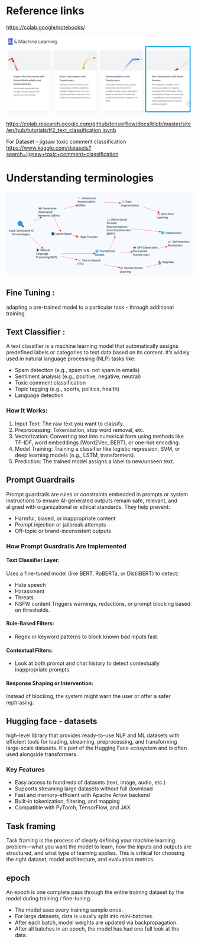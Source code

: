 
# Reference links
https://colab.google/notebooks/

![alt text](image.png)

https://colab.research.google.com/github/tensorflow/docs/blob/master/site/en/hub/tutorials/tf2_text_classification.ipynb

For Dataset - jigsaw toxic comment classification
https://www.kaggle.com/datasets?search=jigsaw+toxic+comment+classification

# Understanding terminologies

![alt text](image-2.png)

## Fine Tuning : 
adapting a pre-trained model to a particular task - through additional training

## Text Classifier :
A text classifier is a machine learning model that automatically assigns predefined labels or categories to text data based on its content. It’s widely used in natural language processing (NLP) tasks like:
- Spam detection (e.g., spam vs. not spam in emails)
- Sentiment analysis (e.g., positive, negative, neutral)
- Toxic comment classification
- Topic tagging (e.g., sports, politics, health)
- Language detection
### How It Works:
1. Input Text: The raw text you want to classify.
1. Preprocessing: Tokenization, stop word removal, etc.
1. Vectorization: Converting text into numerical form using methods like TF-IDF, word embeddings (Word2Vec, BERT), or one-hot encoding.
1. Model Training: Training a classifier like logistic regression, SVM, or deep learning models (e.g., LSTM, transformers).
1. Prediction: The trained model assigns a label to new/unseen text.

## Prompt Guardrails
Prompt guardrails are rules or constraints embedded in prompts or system instructions to ensure AI-generated outputs remain safe, relevant, and aligned with organizational or ethical standards. They help prevent:
- Harmful, biased, or inappropriate content
- Prompt injection or jailbreak attempts
- Off-topic or brand-inconsistent outputs
### How Prompt Guardrails Are Implemented
#### Text Classifier Layer:
Uses a fine-tuned model (like BERT, RoBERTa, or DistilBERT) to detect:
- Hate speech
- Harassment
- Threats
- NSFW content
Triggers warnings, redactions, or prompt blocking based on thresholds.
#### Rule-Based Filters:
- Regex or keyword patterns to block known bad inputs fast.
#### Contextual Filters:
- Look at both prompt and chat history to detect contextually inappropriate prompts.
#### Response Shaping or Intervention:
Instead of blocking, the system might warn the user or offer a safer rephrasing.

## Hugging face - datasets
high-level library that provides ready-to-use NLP and ML datasets with efficient tools for loading, streaming, preprocessing, and transforming large-scale datasets. It's part of the Hugging Face ecosystem and is often used alongside transformers.
### Key Features
- Easy access to hundreds of datasets (text, image, audio, etc.)
- Supports streaming large datasets without full download
- Fast and memory-efficient with Apache Arrow backend
- Built-in tokenization, filtering, and mapping
- Compatible with PyTorch, TensorFlow, and JAX

## Task framing
Task framing is the process of clearly defining your machine learning problem—what you want the model to learn, how the inputs and outputs are structured, and what type of learning applies. This is critical for choosing the right dataset, model architecture, and evaluation metrics.

## epoch 
An epoch is one complete pass through the entire training dataset by the model during training / fine-tuning.
- The model sees every training sample once.
- For large datasets, data is usually split into mini-batches.
- After each batch, model weights are updated via backpropagation.
- After all batches in an epoch, the model has had one full look at the data.
